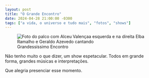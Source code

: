 ```yaml
---
layout: post
title: "O Grande Encontro"
date: 2024-04-28 21:00:00 -0300
tags: ["a vida, o universo e tudo mais", "fotos", "shows"]
---
```

<figure class="foto-post">
            <img src="{{ site.baseurl }}/assets/fotos/2024/04/20240428_003520.jpg" alt="Foto do palco com Alceu Valençaa esquerda e na direita Elba Ramalho e Geraldo Azevedo cantando" title="Que Grande Encontro">
<figcaption>Grandessíssimo Encontro</figcaption>
</figure>
Não tenho muito o que dizer, um show espetacular. Todos em grande forma, grandes músicas e interpretações.  

Que alegria presenciar esse momento.